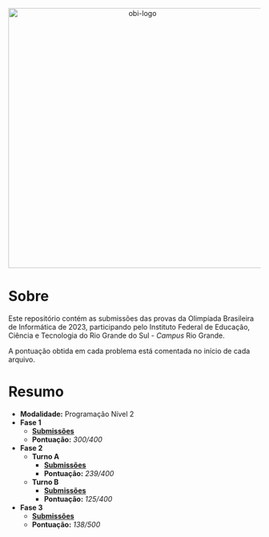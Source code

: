 <p align="center">
    <picture>
        <source media="(prefers-color-scheme: dark)" srcset="https://olimpiada.ic.unicamp.br/static/extras/misc/logo-obi2023.svg">
        <source media="(prefers-color-scheme: light)" srcset="https://olimpiada.ic.unicamp.br/static/extras/misc/logo-obi2023-preto.svg">
        <img src="https://olimpiada.ic.unicamp.br/static/extras/misc/logo-obi2023-preto.svg" width="520" alt="obi-logo">
    </picture>
</p>

# Sobre

Este repositório contém as submissões das provas da Olimpíada Brasileira de Informática de 2023, participando pelo Instituto Federal de Educação, Ciência e Tecnologia do Rio Grande do Sul - _Campus_ Rio Grande. 

A pontuação obtida em cada problema está comentada no início de cada arquivo.

# Resumo

- **Modalidade:** Programação Nível 2
- **Fase 1**
    - **[Submissões](Fase%201)**
    - **Pontuação:** _300/400_
- **Fase 2**
    - **Turno A**
        - **[Submissões](Fase%202/Turno%20A)**
        - **Pontuação:** _239/400_
    - **Turno B**
        - **[Submissões](Fase%202/Turno%20B)**
        - **Pontuação:** _125/400_
- **Fase 3**
    - **[Submissões](Fase%203)**
    - **Pontuação:** _138/500_
